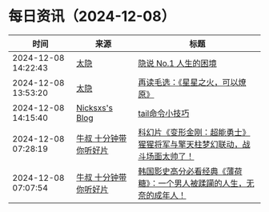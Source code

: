 ﻿# 每日资讯（2024-12-08）

|时间|来源|标题|
|---|---|---|
|2024-12-08 14:22:43|[太隐](https://wangyurui.com/feed.xml)|[隐说 No.1 人生的困境](https://wangyurui.com/posts/yin-shuo-no-1-fdb7013e)|
|2024-12-08 13:53:20|[太隐](https://wangyurui.com/feed.xml)|[再读毛选：《星星之火，可以燎原》](https://wangyurui.com/posts/zai-du-mao-xuan-xing-xing-zhi-huo-ke-yi-liao-yua-ae495eee)|
|2024-12-08 14:15:40|[Nicksxs's Blog](https://nicksxs.me/atom.xml)|[tail命令小技巧](https://nicksxs.me/2024/12/08/tail%E5%91%BD%E4%BB%A4%E5%B0%8F%E6%8A%80%E5%B7%A7/)|
|2024-12-08 07:28:19|[牛叔 十分钟带你听好片](https://getpodcast.xyz/data/ximalaya/11534451.xml)|[科幻片《变形金刚：超能勇士》猩猩将军与擎天柱梦幻联动，战斗场面太帅了！](https://www.ximalaya.com/sound/782215816)|
|2024-12-08 07:07:54|[牛叔 十分钟带你听好片](https://getpodcast.xyz/data/ximalaya/11534451.xml)|[韩国影史高分必看经典《薄荷糖》：一个男人被蹂躏的人生，无奈的成年人！](https://www.ximalaya.com/sound/782211495)|

